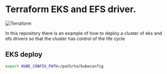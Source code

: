 # Terraform EKS and EFS driver.
![Terraform](https://img.shields.io/badge/terraform-%235835CC.svg?style=flat&logo=terraform&logoColor=white)



In this repository there is an example of how to deploy a cluster of eks and efs drivers so that the cluster has control of the life cycle

## EKS deploy




```bash
export KUBE_CONFIG_PATH=/path/to/kubeconfig
```